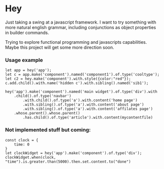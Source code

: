 # Hey

Just taking a swing at a javascript framework. I want to try something with more natural english grammar, including conjunctions as object properties in builder commands. 

Trying to explore functional programming and javascripts capabilities. Maybe this project will get some more direction soon.

### Usage example
```
let app = hey('app');
let c = app.make('component').named('component1').of.type('cooltype');
let c2 = hey.make('component').with.style({color:"red"});
c.add.child().with.name('hidden c').with.sibling().named('sib1');
```

```
hey('app').make('component').named('main widget').of.type('div').with
    .child().of.type('navbar')
        .with.child().of.type('a').with.content('home page')
        .with.sibling().of.type('a').with.content('about page')
        .with.sibling().of.type('a').with.content('affilates page')
    .whose.parent().whose.parent()
        .has.child().of.type('article').with.content(mycontentfile)
```

### Not implemented stuff but coming:
```
const clock = {
    time: 0
}
let clockWidget = hey('app').make('component').of.type('div');
clockWidget.when(clock, "time").is.greater.than(5000).then.set.content.to("done")


```